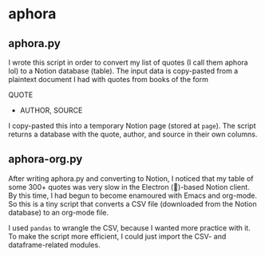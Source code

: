 # aphora

## aphora.py
I wrote this script in order to convert my list of quotes (I call them
aphora lol) to a Notion database (table). The input data is copy-pasted from a
plaintext document I had with quotes from books of the form

QUOTE
- AUTHOR, SOURCE

I copy-pasted this into a temporary Notion page (stored at `page`). The script
returns a database with the quote, author, and source in their own columns.

## aphora-org.py
After writing aphora.py and converting to Notion, I noticed that my table
of some 300+ quotes was very slow in the Electron (🤢)-based Notion client. By
this time, I had begun to become enamoured with Emacs and org-mode. So this is
a tiny script that converts a CSV file (downloaded from the Notion database) to
an org-mode file.

I used `pandas` to wrangle the CSV, because I wanted more practice with it.
To make the script more efficient, I could just import the CSV- and dataframe-related
modules.

